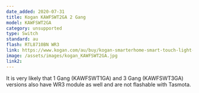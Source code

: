 ```yaml
---
date_added: 2020-07-31
title: Kogan KAWFSWT2GA 2 Gang
model: KAWFSWT2GA
category: unsupported
type: Switch
standard: au
flash: RTL8710BN WR3
link: https://www.kogan.com/au/buy/kogan-smarterhome-smart-touch-light-2-switch-gang/
image: /assets/images/kogan_KAWFSWT2GA.jpg
link2: 
---
```


It is very likely that 1 Gang (KAWFSWT1GA) and 3 Gang (KAWFSWT3GA) versions also have WR3 module as well and are not flashable with Tasmota.